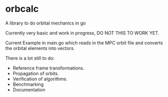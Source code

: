 # orbcalc

A library to do orbital mechanics in go

Currently very basic and work in progress, DO NOT THIS TO WORK YET.

Current Example in main.go which reads in the MPC orbit file and converts the orbital elements into vectors.

There is a lot still to do:

* Reference frame transformations.
* Propagation of orbits.
* Verification of algorithms.
* Benchmarking
* Documentation